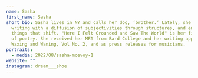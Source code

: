 ```yaml
---
name: Sasha
first_name: Sasha
short_bio: Sasha lives in NY and calls her dog, ‘brother.’ Lately, she is
  writing with a diffusion of subjectivities through structures, and enjoying
  things that shift. "Here I Felt Grounded and Saw The World" is her first book
  of poetry. She received her MFA from Bard College and her writing appears in
  Waxing and Waning, Vol No. 2, and as press releases for musicians.
portraits:
  - media: 2022/08/sasha-mcevoy-1
website: ""
instagram: dream___shoe
---
```

